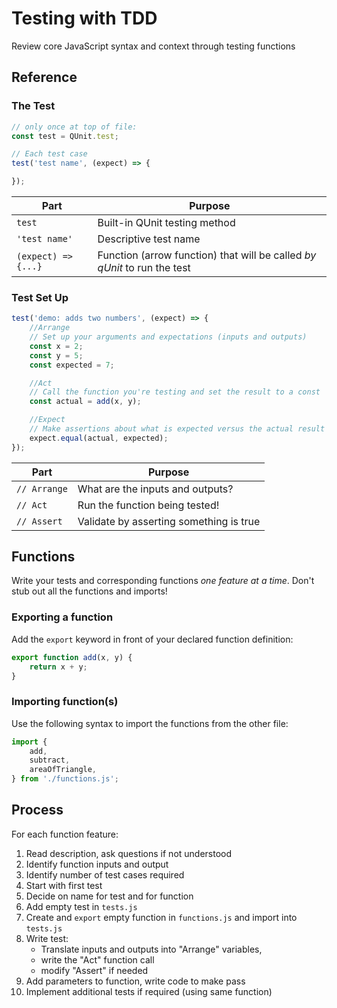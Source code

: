 # Testing with TDD

Review core JavaScript syntax and context through testing functions

## Reference

### The Test

```js
// only once at top of file:
const test = QUnit.test;

// Each test case
test('test name', (expect) => {

});
```

Part | Purpose
---|---
`test` | Built-in QUnit testing method
`'test name'` | Descriptive test name
`(expect) => {...}` | Function (arrow function) that will be called _by qUnit_ to run the test

### Test Set Up

```js
test('demo: adds two numbers', (expect) => {
    //Arrange
    // Set up your arguments and expectations (inputs and outputs)
    const x = 2;
    const y = 5;
    const expected = 7;

    //Act 
    // Call the function you're testing and set the result to a const
    const actual = add(x, y);

    //Expect
    // Make assertions about what is expected versus the actual result
    expect.equal(actual, expected);
});
```

Part | Purpose
---|---
`// Arrange` | What are the inputs and outputs?
`// Act` | Run the function being tested!
`// Assert` | Validate by asserting something is true

## Functions

Write your tests and corresponding functions _one feature at a time_. Don't stub out all the functions and imports!

### Exporting a function

Add the `export` keyword in front of your declared function definition:

```js
export function add(x, y) {
    return x + y;
}
```

### Importing function(s)

Use the following syntax to import the functions from the other file:

```js
import {
    add,
    subtract,
    areaOfTriangle,
} from './functions.js';
```

## Process

For each function feature:

1. Read description, ask questions if not understood
1. Identify function inputs and output
1. Identify number of test cases required
1. Start with first test
1. Decide on name for test and for function
1. Add empty test in `tests.js`
1. Create and `export` empty function in `functions.js` and import into `tests.js`
1. Write test:
    - Translate inputs and outputs into "Arrange" variables, 
    - write the "Act" function call
    - modify "Assert" if needed
1. Add parameters to function, write code to make pass
1. Implement additional tests if required (using same function)